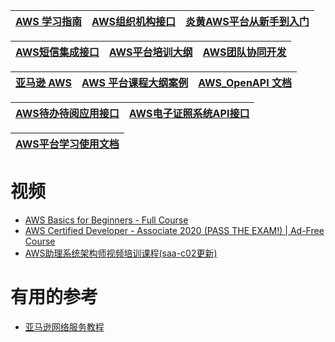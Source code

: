 
[AWS 学习指南](https://www.kancloud.cn/decai_edu/aws_study#/catalog)|[AWS组织机构接口](https://www.kancloud.cn/youngheart/awsorgapi#/catalog)|[炎黄AWS平台从新手到入门](https://www.kancloud.cn/yongxin/demo#/catalog)|
---|---|---|

[AWS短信集成接口](https://www.kancloud.cn/youngheart/awssms#/catalog)|[AWS平台培训大纲](https://www.kancloud.cn/decai_edu/aws_bx#/catalog)|[AWS团队协同开发](https://www.kancloud.cn/decai_edu/aws_outline_devops#/catalog)|
---|---|---|

[亚马逊 AWS](https://www.kancloud.cn/guopengju/amazon-aws#/catalog)|[AWS 平台课程大纲案例](https://www.kancloud.cn/decai_edu/aws_outline_case#/catalog)|[AWS_OpenAPI 文档](https://www.kancloud.cn/youngheart/awsopenapi#/catalog)|
---|---|---|


[AWS待办待阅应用接口](https://www.kancloud.cn/youngheart/todo#/catalog)|[AWS电子证照系统API接口](https://www.kancloud.cn/youngheart/elicense#/catalog)|
---|---|

[AWS平台学习使用文档](https://www.kancloud.cn/decai_edu/aws_dc_document#/catalog)|
---|

# 视频
* [AWS Basics for Beginners - Full Course](https://www.youtube.com/watch?v=ulprqHHWlng)
* [AWS Certified Developer - Associate 2020 (PASS THE EXAM!) | Ad-Free Course](https://www.youtube.com/watch?v=RrKRN9zRBWs)
* [AWS助理系统架构师视频培训课程(saa-c02更新)](https://ke.qq.com/course/package/22014)

# 有用的参考

* [亚马逊网络服务教程](http://www.vue5.com/amazon_web_services/amazon_web_services.html)
